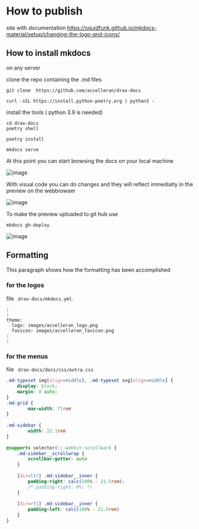 # How to publish

site with documentation
https://squidfunk.github.io/mkdocs-material/setup/changing-the-logo-and-icons/

## How to install mkdocs
on any server 

clone the repo containing the .md files
```
git clone  https://github.com/accelleran/drax-docs
```

```
curl -sSL https://install.python-poetry.org | python3 -
```

install the tools ( python 3.9 is needed)
``` 
cd drax-docs
poetry shell
```
``` 
poetry install
```
```
mkdocs serve
```

At this point you can start browsing the docs on your local machine

![image](https://user-images.githubusercontent.com/21971027/208943432-3ed84619-7da0-4f22-be50-74ab8d1d78f0.png)


With visual code you can do changes and they will reflect immediatly in the preview on the webbrowser

![image](https://user-images.githubusercontent.com/21971027/208943521-f34ab04a-477c-4454-90bf-c2151990dfc6.png)


To make the preview uploaded to git hub use
```
mkdocs gh-deploy
```

![image](https://user-images.githubusercontent.com/21971027/208943676-be1ce5cc-17c9-485a-ae55-a96261232c30.png)



## Formatting 
This paragraph shows how the formatting has been accomplished

### for the logos
file ``` drax-docs/mkdocs.yml```. 
```
:
:
theme:                                    
  logo: images/accelleran_logo.png        
  favicon: images/accelleran_favicon.png
:
:
```

### for the menus
file ``` drax-docs/docs/css/extra.css``` 

``` css
.md-typeset img[align=middle], .md-typeset svg[align=middle] {                          
    display: block;                                                                     
    margin: 0 auto;                                                                     
}                                                                                       
.md-grid {                                                                              
        max-width: 71rem                                                                
}                                                                                       
                                                                                        
.md-sidebar {                                                                           
        width: 22.1rem                                                                  
}                                                                                       
                                                                                        
@supports selector(::-webkit-scrollbar) {                                               
    .md-sidebar__scrollwrap {                                                           
        scrollbar-gutter: auto                                                          
    }                                                                                   
                                                                                        
    [dir=ltr] .md-sidebar__inner {                                                      
        padding-right: calc(100% - 21.5rem);                                            
        /* padding-right: 0%; */                                                        
    }                                                                                   
                                                                                        
    [dir=rtl] .md-sidebar__inner {                                                      
        padding-left: calc(100% - 21.5rem)                                              
    }                                                                                   
}                                                                                       
```


